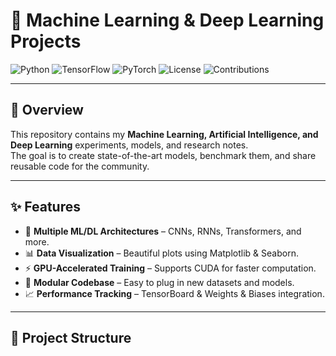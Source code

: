 # 🤖 Machine Learning & Deep Learning Projects

![Python](https://img.shields.io/badge/Python-3.10-blue?logo=python)
![TensorFlow](https://img.shields.io/badge/TensorFlow-2.12-orange?logo=tensorflow)
![PyTorch](https://img.shields.io/badge/PyTorch-2.0-red?logo=pytorch)
![License](https://img.shields.io/badge/License-MIT-green)
![Contributions](https://img.shields.io/badge/Contributions-Welcome-brightgreen)

---

## 📌 Overview
This repository contains my **Machine Learning, Artificial Intelligence, and Deep Learning** experiments, models, and research notes.  
The goal is to create state-of-the-art models, benchmark them, and share reusable code for the community.

---

## ✨ Features
- 🧠 **Multiple ML/DL Architectures** – CNNs, RNNs, Transformers, and more.
- 📊 **Data Visualization** – Beautiful plots using Matplotlib & Seaborn.
- ⚡ **GPU-Accelerated Training** – Supports CUDA for faster computation.
- 📂 **Modular Codebase** – Easy to plug in new datasets and models.
- 📈 **Performance Tracking** – TensorBoard & Weights & Biases integration.

---

## 📁 Project Structure
